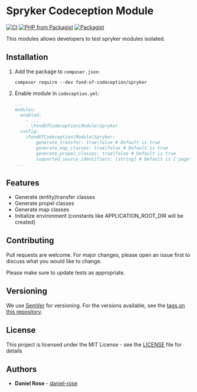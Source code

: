 # Spryker Codeception Module
[![CI](https://github.com/fond-of/codeception-spryker/actions/workflows/main.yml/badge.svg)](https://github.com/fond-of/codeception-spryker/actions/workflows/main.yml)
[![PHP from Packagist](https://img.shields.io/packagist/php-v/fond-of-codeception/spryker.svg)](https://php.net/)
[![Packagist](https://img.shields.io/packagist/l/fond-of-codeception/spryker.svg)](https://packagist.org/packages/fond-of-codeception/spryker)

This modules allows developers to test spryker modules isolated.

## Installation

1. Add the package to `composer.json`:
    ```
    composer require --dev fond-of-codeception/spryker
    ```

2. Enable module in `codeception.yml`:
    ``` yml
    ...
    modules:
      enabled:
        - ...
        - \FondOfCodeception\Module\Spryker
      config:
        \FondOfCodeception\Module\Spryker:
            generate_transfer: true|false # Default is true
            generate_map_classes: true|false # Default is true
            generate_propel_classes: true|false # Default is true
            supported_source_identifiers: [string] # Default is ['page']
    ...
    ```

## Features

* Generate (entity)transfer classes
* Generate propel classes
* Generate map classes
* Initialize environment (constants like APPLICATION_ROOT_DIR will be created)

## Contributing

Pull requests are welcome. For major changes, please open an issue first to discuss what you would like to change.

Please make sure to update tests as appropriate.

## Versioning

We use [SemVer](http://semver.org/) for versioning. For the versions available, see the [tags on this repository](https://github.com/fond-of/codeception-spryker/tags).

## License

This project is licensed under the MIT License - see the [LICENSE](LICENSE) file for details

## Authors

* **Daniel Rose** - [daniel-rose](https://github.com/daniel-rose)
